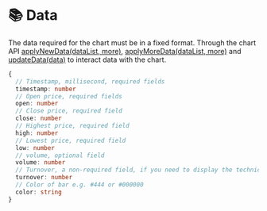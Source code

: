 # 📚 Data

The data required for the chart must be in a fixed format. Through the chart API [applyNewData(dataList, more)](./instance-api.md#applynewdata-datalist-more), [applyMoreData(dataList, more)](./instance-api.md#applymoredatadatalist-more) and [updateData(data)](./instance-api.md#updatedatadata) to interact data with the chart.

```typescript
{
  // Timestamp, millisecond, required fields
  timestamp: number
  // Open price, required fields
  open: number
  // Close price, required field
  close: number
  // Highest price, required field
  high: number
  // Lowest price, required field
  low: number
  // volume, optional field
  volume: number
  // Turnover, a non-required field, if you need to display the technical indicators 'EMV' and 'AVP', you need to fill this field with data.
  turnover: number
  // Color of bar e.g. #444 or #000000
  color: string
}
```
